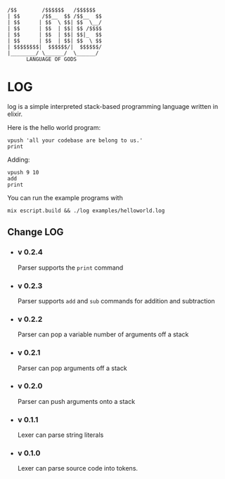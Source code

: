    /$$        /$$$$$$   /$$$$$$ 
    | $$       /$$__  $$ /$$__  $$
    | $$      | $$  \ $$| $$  \__/
    | $$      | $$  | $$| $$ /$$$$
    | $$      | $$  | $$| $$|_  $$
    | $$      | $$  | $$| $$  \ $$
    | $$$$$$$$|  $$$$$$/|  $$$$$$/
    |________/ \______/  \______/ 
          LANGUAGE OF GODS                              

# LOG

log is a simple interpreted stack-based programming language written in elixir.

Here is the hello world program:
```log
vpush 'all your codebase are belong to us.'
print
```

Adding:
```log
vpush 9 10
add
print
```

You can run the example programs with
```shell
mix escript.build && ./log examples/helloworld.log
```

## Change LOG

- ### v 0.2.4
  Parser supports the `print` command

- ### v 0.2.3
  Parser supports `add` and `sub` commands for addition and subtraction

- ### v 0.2.2
  Parser can pop a variable number of arguments off a stack

- ### v 0.2.1
  Parser can pop arguments off a stack

- ### v 0.2.0
  Parser can push arguments onto a stack

- ### v 0.1.1
  Lexer can parse string literals

- ### v 0.1.0
  Lexer can parse source code into tokens.
